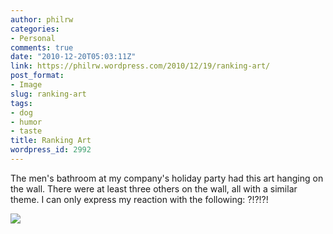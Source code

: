 ```yaml
---
author: philrw
categories:
- Personal
comments: true
date: "2010-12-20T05:03:11Z"
link: https://philrw.wordpress.com/2010/12/19/ranking-art/
post_format:
- Image
slug: ranking-art
tags:
- dog
- humor
- taste
title: Ranking Art
wordpress_id: 2992
---
```


The men's bathroom at my company's holiday party had this art hanging on the wall. There were at least three others on the wall, all with a similar theme. I can only express my reaction with the following: ?!?!?!

[![](/images/IMG_0392-224x300.jpg)](/images/img_0392.jpg)
